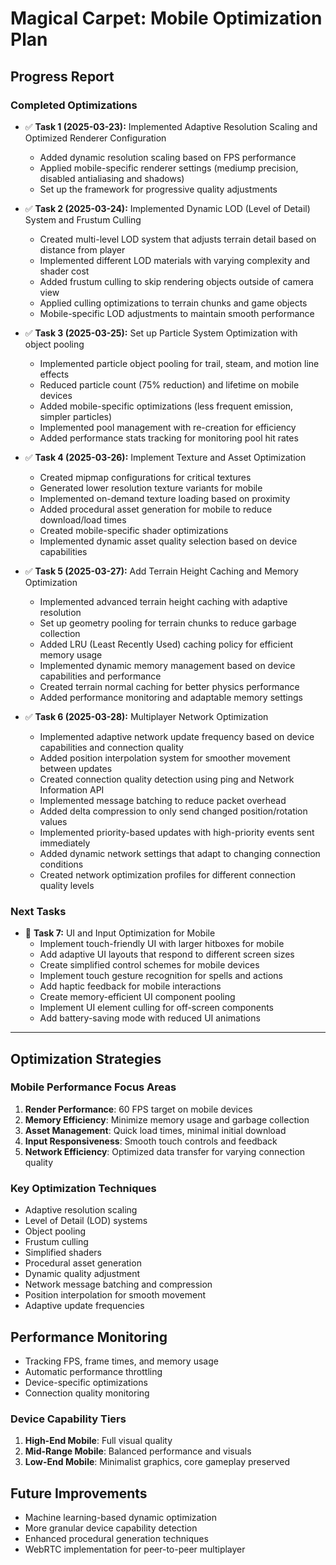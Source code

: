 # Magical Carpet: Mobile Optimization Plan

## Progress Report

### Completed Optimizations

- ✅ **Task 1 (2025-03-23):** Implemented Adaptive Resolution Scaling and Optimized Renderer Configuration
  - Added dynamic resolution scaling based on FPS performance
  - Applied mobile-specific renderer settings (mediump precision, disabled antialiasing and shadows)
  - Set up the framework for progressive quality adjustments

- ✅ **Task 2 (2025-03-24):** Implemented Dynamic LOD (Level of Detail) System and Frustum Culling
  - Created multi-level LOD system that adjusts terrain detail based on distance from player
  - Implemented different LOD materials with varying complexity and shader cost
  - Added frustum culling to skip rendering objects outside of camera view
  - Applied culling optimizations to terrain chunks and game objects
  - Mobile-specific LOD adjustments to maintain smooth performance

- ✅ **Task 3 (2025-03-25):** Set up Particle System Optimization with object pooling
  - Implemented particle object pooling for trail, steam, and motion line effects
  - Reduced particle count (75% reduction) and lifetime on mobile devices
  - Added mobile-specific optimizations (less frequent emission, simpler particles)
  - Implemented pool management with re-creation for efficiency
  - Added performance stats tracking for monitoring pool hit rates

- ✅ **Task 4 (2025-03-26):** Implement Texture and Asset Optimization
  - Created mipmap configurations for critical textures
  - Generated lower resolution texture variants for mobile
  - Implemented on-demand texture loading based on proximity
  - Added procedural asset generation for mobile to reduce download/load times
  - Created mobile-specific shader optimizations
  - Implemented dynamic asset quality selection based on device capabilities

- ✅ **Task 5 (2025-03-27):** Add Terrain Height Caching and Memory Optimization
  - Implemented advanced terrain height caching with adaptive resolution
  - Set up geometry pooling for terrain chunks to reduce garbage collection
  - Added LRU (Least Recently Used) caching policy for efficient memory usage
  - Implemented dynamic memory management based on device capabilities and performance
  - Created terrain normal caching for better physics performance
  - Added performance monitoring and adaptable memory settings

- ✅ **Task 6 (2025-03-28):** Multiplayer Network Optimization
  - Implemented adaptive network update frequency based on device capabilities and connection quality
  - Added position interpolation system for smoother movement between updates
  - Created connection quality detection using ping and Network Information API 
  - Implemented message batching to reduce packet overhead
  - Added delta compression to only send changed position/rotation values
  - Implemented priority-based updates with high-priority events sent immediately
  - Added dynamic network settings that adapt to changing connection conditions
  - Created network optimization profiles for different connection quality levels

### Next Tasks

- 🔄 **Task 7:** UI and Input Optimization for Mobile
  - Implement touch-friendly UI with larger hitboxes for mobile
  - Add adaptive UI layouts that respond to different screen sizes
  - Create simplified control schemes for mobile devices
  - Implement touch gesture recognition for spells and actions
  - Add haptic feedback for mobile interactions
  - Create memory-efficient UI component pooling
  - Implement UI element culling for off-screen components
  - Add battery-saving mode with reduced UI animations

---

## Optimization Strategies

### Mobile Performance Focus Areas
1. **Render Performance**: 60 FPS target on mobile devices
2. **Memory Efficiency**: Minimize memory usage and garbage collection
3. **Asset Management**: Quick load times, minimal initial download
4. **Input Responsiveness**: Smooth touch controls and feedback
5. **Network Efficiency**: Optimized data transfer for varying connection quality

### Key Optimization Techniques
- Adaptive resolution scaling
- Level of Detail (LOD) systems
- Object pooling
- Frustum culling
- Simplified shaders
- Procedural asset generation
- Dynamic quality adjustment
- Network message batching and compression
- Position interpolation for smooth movement
- Adaptive update frequencies

## Performance Monitoring
- Tracking FPS, frame times, and memory usage
- Automatic performance throttling
- Device-specific optimizations
- Connection quality monitoring

### Device Capability Tiers
1. **High-End Mobile**: Full visual quality
2. **Mid-Range Mobile**: Balanced performance and visuals
3. **Low-End Mobile**: Minimalist graphics, core gameplay preserved

## Future Improvements
- Machine learning-based dynamic optimization
- More granular device capability detection
- Enhanced procedural generation techniques
- WebRTC implementation for peer-to-peer multiplayer